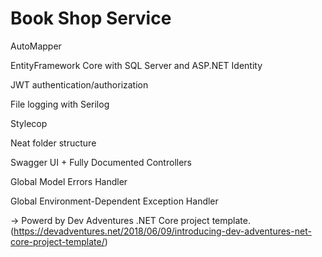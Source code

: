 # Book Shop Service

AutoMapper

EntityFramework Core with SQL Server and ASP.NET Identity

JWT authentication/authorization

File logging with Serilog

Stylecop

Neat folder structure

Swagger UI + Fully Documented Controllers

Global Model Errors Handler

Global Environment-Dependent Exception Handler

-> Powerd by Dev Adventures .NET Core project template. (https://devadventures.net/2018/06/09/introducing-dev-adventures-net-core-project-template/)
